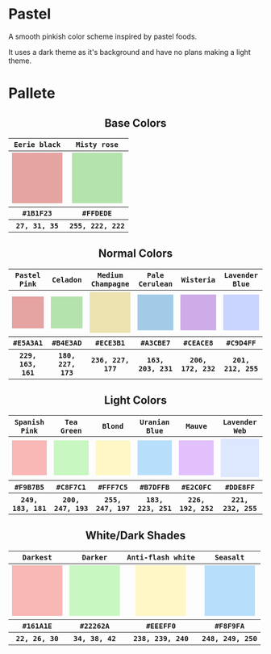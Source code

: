 # Pastel
A smooth pinkish color scheme inspired by pastel foods.

It uses a dark theme as it's background and have no plans making a light theme.

# Pallete

<h2 align="center"><b>Base Colors</b></h2>
<table align="center">
  <tr>
    <th><kbd><b>Eerie black</b></kbd></th>
    <th><kbd><b>Misty rose</b></kbd></th>
  </tr>
  <tr>
    <th><img src="https://raw.githubusercontent.com/SweetPastel/Pastel/main/assets/red-normal.png" width="100px" ></a></th>
    <th><img src="https://raw.githubusercontent.com/SweetPastel/Pastel/main/assets/green-normal.png" width="100px" ></a></th>
  </tr>
  <tr>
    <th><kbd>#1B1F23</kbd></th>
    <th><kbd>#FFDEDE</kbd></th>
  </tr>
  <tr>
    <th><kbd>27, 31, 35</kbd></th>
    <th><kbd>255, 222, 222</kbd></th>
  </tr>
</table>

<h2 align="center"><b>Normal Colors</b></h2>
<table align="center">
  <tr>
    <th><kbd><b>Pastel Pink</b></kbd></th>
    <th><kbd><b>Celadon</b></kbd></th>
    <th><kbd><b>Medium Champagne</b></kbd></th>
    <th><kbd><b>Pale Cerulean</b></kbd></th>
    <th><kbd><b>Wisteria</b></kbd></th>
    <th><kbd><b>Lavender Blue</b></kbd></th>
  </tr>
  <tr>
    <th><img src="https://raw.githubusercontent.com/SweetPastel/Pastel/main/assets/red-normal.png" width="100px" ></a></th>
    <th><img src="https://raw.githubusercontent.com/SweetPastel/Pastel/main/assets/green-normal.png" width="100px" ></a></th>
    <th><img src="https://raw.githubusercontent.com/SweetPastel/Pastel/main/assets/yellow-normal.png" width="100px" ></a></th>
    <th><img src="https://raw.githubusercontent.com/SweetPastel/Pastel/main/assets/blue-normal.png" width="100px" ></a></th>
    <th><img src="https://raw.githubusercontent.com/SweetPastel/Pastel/main/assets/purple-normal.png" width="100px" ></a></th>
    <th><img src="https://raw.githubusercontent.com/SweetPastel/Pastel/main/assets/cyan-normal.png" width="100px" ></a></th>
  </tr>
  <tr>
    <th><kbd>#E5A3A1</kbd></th>
    <th><kbd>#B4E3AD</kbd></th>
    <th><kbd>#ECE3B1</kbd></th>
    <th><kbd>#A3CBE7</kbd></th>
    <th><kbd>#CEACE8</kbd></th>
    <th><kbd>#C9D4FF</kbd></th>
  </tr>
  <tr>
    <th><kbd>229, 163, 161</kbd></th>
    <th><kbd>180, 227, 173</kbd></th>
    <th><kbd>236, 227, 177</kbd></th>
    <th><kbd>163, 203, 231</kbd></th>
    <th><kbd>206, 172, 232</kbd></th>
    <th><kbd>201, 212, 255</kbd></th>
  </tr>
</table>

<h2 align="center"><b>Light Colors</b></h2>
<table align="center">
  <tr>
    <th><kbd><b>Spanish Pink</b></kbd></th>
    <th><kbd><b>Tea Green</b></kbd></th>
    <th><kbd><b>Blond</b></kbd></th>
    <th><kbd><b>Uranian Blue</b></kbd></th>
    <th><kbd><b>Mauve</b></kbd></th>
    <th><kbd><b>Lavender Web</b></kbd></th>
  </tr>
  <tr>
    <th><img src="https://raw.githubusercontent.com/SweetPastel/Pastel/main/assets/red-light.png" width="100px" ></a></th>
    <th><img src="https://raw.githubusercontent.com/SweetPastel/Pastel/main/assets/green-light.png" width="100px" ></a></th>
    <th><img src="https://raw.githubusercontent.com/SweetPastel/Pastel/main/assets/yellow-light.png" width="100px" ></a></th>
    <th><img src="https://raw.githubusercontent.com/SweetPastel/Pastel/main/assets/blue-light.png" width="100px" ></a></th>
    <th><img src="https://raw.githubusercontent.com/SweetPastel/Pastel/main/assets/purple-light.png" width="100px" ></a></th>
    <th><img src="https://raw.githubusercontent.com/SweetPastel/Pastel/main/assets/cyan-light.png" width="100px" ></a></th>
  </tr>
  <tr>
    <th><kbd>#F9B7B5</kbd></th>
    <th><kbd>#C8F7C1</kbd></th>
    <th><kbd>#FFF7C5</kbd></th>
    <th><kbd>#B7DFFB</kbd></th>
    <th><kbd>#E2C0FC</kbd></th>
    <th><kbd>#DDE8FF</kbd></th>
  </tr>
  <tr>
    <th><kbd>249, 183, 181</kbd></th>
    <th><kbd>200, 247, 193</kbd></th>
    <th><kbd>255, 247, 197</kbd></th>
    <th><kbd>183, 223, 251</kbd></th>
    <th><kbd>226, 192, 252</kbd></th>
    <th><kbd>221, 232, 255</kbd></th>
  </tr>
</table>

<h2 align="center"><b>White/Dark Shades</b></h2>
<table align="center">
  <tr>
    <th><kbd><b>Darkest</b></kbd></th>
    <th><kbd><b>Darker</b></kbd></th>
    <th><kbd><b>Anti-flash white</b></kbd></th>
    <th><kbd><b>Seasalt</b></kbd></th>
  </tr>
  <tr>
    <th><img src="https://raw.githubusercontent.com/SweetPastel/Pastel/main/assets/red-light.png" width="100px" ></a></th>
    <th><img src="https://raw.githubusercontent.com/SweetPastel/Pastel/main/assets/green-light.png" width="100px" ></a></th>
    <th><img src="https://raw.githubusercontent.com/SweetPastel/Pastel/main/assets/yellow-light.png" width="100px" ></a></th>
    <th><img src="https://raw.githubusercontent.com/SweetPastel/Pastel/main/assets/blue-light.png" width="100px" ></a></th>
  </tr>
  <tr>
    <th><kbd>#161A1E</kbd></th>
    <th><kbd>#22262A</kbd></th>
    <th><kbd>#EEEFF0</kbd></th>
    <th><kbd>#F8F9FA</kbd></th>
  </tr>
  <tr>
    <th><kbd>22, 26, 30</kbd></th>
    <th><kbd>34, 38, 42</kbd></th>
    <th><kbd>238, 239, 240</kbd></th>
    <th><kbd>248, 249, 250</kbd></th>
  </tr>
</table>
